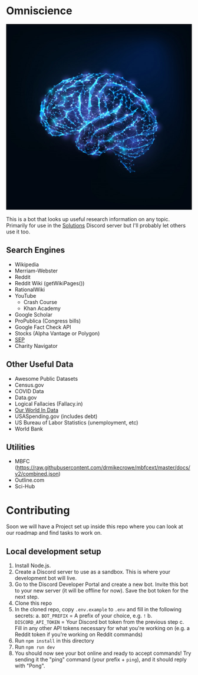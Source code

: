 # Omniscience

![Omniscience Logo](./logo.jpg)

This is a bot that looks up useful research information on any topic. Primarily for use in the [Solutions](https://medium.com/solutions) Discord server but I'll probably let others use it too.

## Search Engines

- Wikipedia
- Merriam-Webster
- Reddit
- Reddit Wiki (getWikiPages())
- RationalWiki
- YouTube
  - Crash Course
  - Khan Academy
- Google Scholar
- ProPublica (Congress bills)
- Google Fact Check API
- Stocks (Alpha Vantage or Polygon)
- [SEP](https://github.com/AFFogarty/SEP-Bot/blob/master/reddit-bot/sep/sep_search_result.py#L25)
- Charity Navigator

## Other Useful Data

- Awesome Public Datasets
- Census.gov
- COVID Data
- Data.gov
- Logical Fallacies (Fallacy.in)
- [Our World In Data](https://github.com/owid)
- USASpending.gov (includes debt)
- US Bureau of Labor Statistics (unemployment, etc)
- World Bank

## Utilities

- MBFC (https://raw.githubusercontent.com/drmikecrowe/mbfcext/master/docs/v2/combined.json)
- Outline.com
- Sci-Hub

# Contributing

Soon we will have a Project set up inside this repo where you can look at our roadmap and find tasks to work on.

## Local development setup

1. Install Node.js.
2. Create a Discord server to use as a sandbox. This is where your development bot will live.
3. Go to the Discord Developer Portal and create a new bot. Invite this bot to your new server (it will be offline for now). Save the bot token for the next step.
4. Clone this repo
5. In the cloned repo, copy  `.env.example` to `.env` and fill in the following secrets:
  a. `BOT_PREFIX` = A prefix of your choice, e.g. `!`
  b. `DISCORD_API_TOKEN` = Your Discord bot token from the previous step
  c. Fill in any other API tokens necessary for what you're working on (e.g. a Reddit token if you're working on Reddit commands)
4. Run `npm install` in this directory
5. Run `npm run dev`
6. You should now see your bot online and ready to accept commands! Try sending it the "ping" command (your prefix + `ping`), and it should reply with "Pong".
